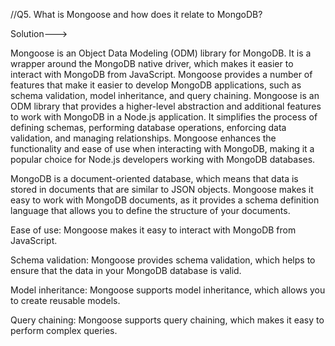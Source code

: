//Q5. What is Mongoose and how does it relate to MongoDB?

Solution--->

Mongoose is an Object Data Modeling (ODM) library for MongoDB. It is a wrapper around the MongoDB native driver, which makes it easier to interact with MongoDB from JavaScript. Mongoose provides a number of features that make it easier to develop MongoDB applications, such as schema validation, model inheritance, and query chaining.
Mongoose is an ODM library that provides a higher-level abstraction and additional features to work with MongoDB in a Node.js application. It simplifies the process of defining schemas, performing database operations, enforcing data validation, and managing relationships. Mongoose enhances the functionality and ease of use when interacting with MongoDB, making it a popular choice for Node.js developers working with MongoDB databases.

MongoDB is a document-oriented database, which means that data is stored in documents that are similar to JSON objects. Mongoose makes it easy to work with MongoDB documents, as it provides a schema definition language that allows you to define the structure of your documents.

Ease of use: Mongoose makes it easy to interact with MongoDB from JavaScript.

Schema validation: Mongoose provides schema validation, which helps to ensure that the data in your MongoDB database is valid.

Model inheritance: Mongoose supports model inheritance, which allows you to create reusable models.

Query chaining: Mongoose supports query chaining, which makes it easy to perform complex queries.
